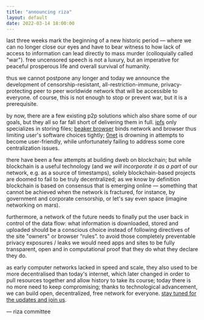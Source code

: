 ```yaml
---
title: "announcing riza"
layout: default
date: 2022-03-14 18:00:00
---
```


last three weeks mark the beginning of a new historic period — where we can no
longer close our eyes and have to bear witness to how lack of access to
information can lead directly to mass murder (colloquially called "war"). free
uncensored speech is not a luxury, but an imperative for peaceful prosperous
life and overall survival of humanity.

thus we cannot postpone any longer and today we announce the development of
censorship-resistant, all-restriction-immune, privacy-protecting peer to peer
worldwide network that will be accessible to everyone. of course, this is not
enough to stop or prevent war, but it is a prerequisite.

<cut/>

by now, there are a few existing p2p solutions which also share some of our
goals, but they all so far fall short of delivering them in full. [ipfs][ipfs]
only specializes in storing files; [beaker browser][beaker] binds network and
browser thus limiting user's software choices tightly; [0net][0net] is drowning
in attempts to become user-friendly, while unfortunately failing to address some
core centralization issues.

there have been a few attempts at building dweb on blockchain; but while
blockchain is a useful technology (and *we will incorporate it as a part* of our
network, e.g. as a source of timestamps), solely blockchain-based projects are
doomed to fail to be truly decentralized; as we know by definition blockchain is
based on consensus that is emerging online — something that cannot be achieved
when the network is fractured, for instance, by government and corporate
censorship, or let's say even space (imagine networking on mars).

furthermore, a network of the future needs to finally put the user back in
control of the data flow: what information is downloaded, stored and uploaded
should be a conscious choice instead of following directives of the site
"owners" or browser “rules”. to avoid those completely preventable privacy
exposures / leaks we would need apps and sites to be fully transparent, open and
in computational proof that they do what they declare they do.

as early computer networks lacked in speed and scale, they also used to be more
decentralised than today's internet, which later changed in order to pull
resources together and allow history to take its course; today there is no more
need to keep compromising; thanks to technological advancement, we can build
open, decentralized, free network for everyone. [stay tuned for the updates and
join us][riza].

— riza committee

[ipfs]: https://ipfs.io
[0net]: https://github.com/zeronet-conservancy/zeronet-conservancy/
[beaker]: https://beakerbrowser.com/
[riza]: https://riza-committee.github.io/
